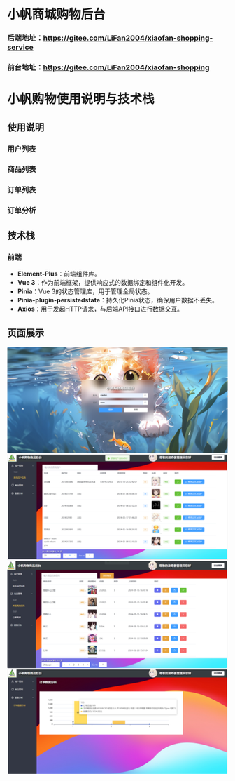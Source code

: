 # 小帆商城购物后台

### 后端地址：https://gitee.com/LiFan2004/xiaofan-shopping-service
### 前台地址：https://gitee.com/LiFan2004/xiaofan-shopping

# 小帆购物使用说明与技术栈

## 使用说明

### 用户列表
### 商品列表
### 订单列表
### 订单分析

## 技术栈

### 前端
- **Element-Plus**：前端组件库。
- **Vue 3**：作为前端框架，提供响应式的数据绑定和组件化开发。
- **Pinia**：Vue 3的状态管理库，用于管理全局状态。
- **Pinia-plugin-persistedstate**：持久化Pinia状态，确保用户数据不丢失。
- **Axios**：用于发起HTTP请求，与后端API接口进行数据交互。

## 页面展示
![输入图片说明](public/image1.png)
![输入图片说明](public/image2.png)
![输入图片说明](public/image3.png)
![输入图片说明](public/image4.png)